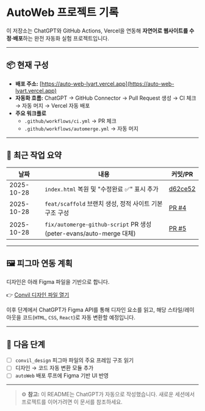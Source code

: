# AutoWeb 프로젝트 기록

이 저장소는 ChatGPT와 GitHub Actions, Vercel을 연동해 **자연어로 웹사이트를 수정·배포**하는 완전 자동화 실험 프로젝트입니다.

---

## 📦 현재 구성
- **배포 주소:** [https://auto-web-lyart.vercel.app](https://auto-web-lyart.vercel.app)
- **자동화 흐름:** ChatGPT → GitHub Connector → Pull Request 생성 → CI 체크 → 자동 머지 → Vercel 자동 배포
- **주요 워크플로**
  - `.github/workflows/ci.yml` → PR 체크
  - `.github/workflows/automerge.yml` → 자동 머지

---

## 🧩 최근 작업 요약
| 날짜 | 내용 | 커밋/PR |
|------|-------|----------|
| 2025-10-28 | `index.html` 복원 및 "수정완료 ✅" 표시 추가 | [d62ce52](https://github.com/quokkstudio/autoWeb/commit/d62ce52cf19ffd54bbdc400a335fbcad67eff80d) |
| 2025-10-28 | `feat/scaffold` 브랜치 생성, 정적 사이트 기본 구조 구성 | [PR #4](https://github.com/quokkstudio/autoWeb/pull/4) |
| 2025-10-28 | `fix/automerge-github-script` PR 생성 (peter-evans/auto-merge 대체) | [PR #5](https://github.com/quokkstudio/autoWeb/pull/5) |

---

## 🖼️ 피그마 연동 계획
디자인은 아래 Figma 파일을 기반으로 합니다.

👉 [Convil 디자인 파일 열기](https://www.figma.com/design/gleEyaoYG6MdWTj07hoUFg/convil_design?t=yfv1Cj5sRR4SXkit-0)

이후 단계에서 ChatGPT가 Figma API를 통해 디자인 요소를 읽고, 해당 스타일/레이아웃을 코드(`HTML`, `CSS`, `React`)로 자동 변환할 예정입니다.

---

## 🚀 다음 단계
- [ ] `convil_design` 피그마 파일의 주요 프레임 구조 읽기
- [ ] 디자인 → 코드 자동 변환 모듈 추가
- [ ] `autoWeb` 배포 루프에 Figma 기반 UI 반영

---

> ⚙️ **참고:** 이 README는 ChatGPT가 자동으로 작성했습니다.
> 새로운 세션에서 프로젝트를 이어가려면 이 문서를 참조하세요.
